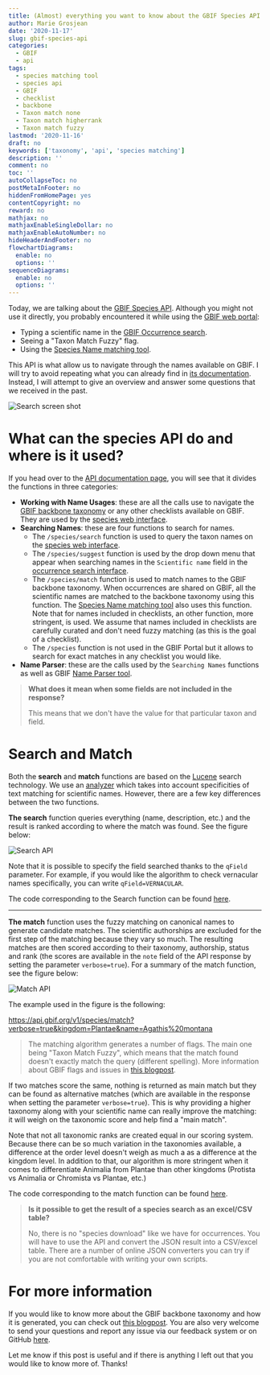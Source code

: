 ```yaml
---
title: (Almost) everything you want to know about the GBIF Species API
author: Marie Grosjean
date: '2020-11-17'
slug: gbif-species-api
categories:
  - GBIF
  - api
tags:
  - species matching tool
  - species api
  - GBIF
  - checklist
  - backbone
  - Taxon match none
  - Taxon match higherrank
  - Taxon match fuzzy
lastmod: '2020-11-16'
draft: no
keywords: ['taxonomy', 'api', 'species matching']
description: ''
comment: no
toc: ''
autoCollapseToc: no
postMetaInFooter: no
hiddenFromHomePage: yes
contentCopyright: no
reward: no
mathjax: no
mathjaxEnableSingleDollar: no
mathjaxEnableAutoNumber: no
hideHeaderAndFooter: no
flowchartDiagrams:
  enable: no
  options: ''
sequenceDiagrams:
  enable: no
  options: ''
---
```


Today, we are talking about the [GBIF Species API](https://www.gbif.org/developer/species). Although you might not use it directly, you probably encountered it while using the [GBIF web portal](https://www.gbif.org/):

* Typing a scientific name in the [GBIF Occurrence search](https://www.gbif.org/occurrence/search?occurrence_status=present&q=). 
* Seeing a "Taxon Match Fuzzy" flag. 
* Using the [Species Name matching tool](https://www.gbif.org/tools/species-lookup).

This API is what allow us to navigate through the names available on GBIF. I will try to avoid repeating what you can already find in [its documentation](https://www.gbif.org/developer/species). Instead, I will attempt to give an overview and answer some questions that we received in the past.

<!--more-->

<!-- <img src="/post/2020-11-16-species-api/search.png" alt="Example" width="80%">-->

![Search screen shot](/post/2020-11-16-species-api/search.png)

# What can the species API do and where is it used?

If you head over to the [API documentation page](https://www.gbif.org/developer/species), you will see that it divides the functions in three categories:

* **Working with Name Usages**: these are all the calls use to navigate the [GBIF backbone taxonomy](https://www.gbif.org/dataset/d7dddbf4-2cf0-4f39-9b2a-bb099caae36c) or any other checklists available on GBIF. They are used by the [species web interface](https://www.gbif.org/species/search).
* **Searching Names**: these are four functions to search for names.
  * The `/species/search` function is used to query the taxon names on the [species web interface](https://www.gbif.org/species/search).
  * The `/species/suggest` function is used by the drop down menu that appear when searching names in the `Scientific name` field in the [occurrence search interface](https://www.gbif.org/occurrence/search?occurrence_status=present&q=).
  * The `/species/match` function is used to match names to the GBIF backbone taxonomy. When occurrences are shared on GBIF, all the scientific names are matched to the backbone taxonomy using this function. The [Species Name matching tool](https://www.gbif.org/tools/species-lookup) also uses this function. Note that for names included in checklists, an other function, more stringent, is used. We assume that names included in checklists are carefully curated and don't need fuzzy matching (as this is the goal of a checklist).
  * The `/species` function is not used in the GBIF Portal but it allows to search for exact matches in any checklist you would like.
* **Name Parser**: these are the calls used by the `Searching Names` functions as well as GBIF [Name Parser tool](https://www.gbif.org/tools/name-parser).

> **What does it mean when some fields are not included in the response?**
>
> This means that we don't have the value for that particular taxon and field.

# Search and Match

Both the **search** and **match** functions are based on the [Lucene](https://lucene.apache.org) search technology. We use an [analyzer](https://github.com/gbif/checklistbank/blob/master/checklistbank-common/src/main/java/org/gbif/checklistbank/utils/SciNameNormalizer.java#L36) which takes into account specificities of text matching for scientific names. However, there are a few key differences between the two functions.

**The search** function queries everything (name, description, etc.) and the result is ranked according to where the match was found. See the figure below:

<!-- ![Search API](https://github.com/gbif/data-blog/blob/master/content/post/2020-11-16-species-api/search_api.001.png) -->

![Search API](/post/2020-11-16-species-api/search_api.001.png)

Note that it is possible to specify the field searched thanks to the `qField` parameter. For example, if you would like the algorithm to check vernacular names specifically, you can write `qField=VERNACULAR`.

The code corresponding to the Search function can be found [here](https://github.com/gbif/checklistbank/blob/master/checklistbank-solr/src/main/java/org/gbif/checklistbank/index/service/SolrQueryBuilder.java#L52).

---

**The match** function uses the fuzzy matching on canonical names to generate candidate matches. The scientific authorships are excluded for the first step of the matching because they vary so much. The resulting matches are then scored according to their taxonomy, authorship, status and rank (the scores are available in the `note` field of the API response by setting the parameter `verbose=true`). 
For a summary of the match function, see the figure below:

<!-- ![Match API](https://github.com/gbif/data-blog/blob/master/content/post/2020-11-16-species-api/match_API.001.png) -->

![Match API](/post/2020-11-16-species-api/match_API.001.png)

The example used in the figure is the following:

https://api.gbif.org/v1/species/match?verbose=true&kingdom=Plantae&name=Agathis%20montana

> The matching algorithm generates a number of flags. The main one being "Taxon Match Fuzzy", which means that the match found doesn't exactly match the query (different spelling). More information about GBIF flags and issues in [this blogpost](https://data-blog.gbif.org/post/issues-and-flags/).

If two matches score the same, nothing is returned as main match but they can be found as alternative matches (which are available in the response when setting the parameter `verbose=true`). This is why providing a higher taxonomy along with your scientific name can really improve the matching: it will weigh on the taxonomic score and help find a "main match".

Note that not all taxonomic ranks are created equal in our scoring system. Because there can be so much variation in the taxonomies available, a difference at the order level doesn't weigh as much a as a difference at the kingdom level. In addition to that, our algorithm is more stringent when it comes to differentiate Animalia from Plantae than other kingdoms (Protista vs Animalia or Chromista vs Plantae, etc.)

The code corresponding to the match function can be found [here](https://github.com/gbif/checklistbank/blob/master/checklistbank-nub/src/main/java/org/gbif/nub/lookup/fuzzy/NubMatchingServiceImpl.java).

> **Is it possible to get the result of a species search as an excel/CSV table?**
>
> No, there is no "species download" like we have for occurrences. You will have to use the API and convert the JSON result into a CSV/excel table. There are a number of online JSON converters you can try if you are not comfortable with writing your own scripts.

# For more information

If you would like to know more about the GBIF backbone taxonomy and how it is generated, you can check out [this blogpost](https://data-blog.gbif.org/post/gbif-backbone-taxonomy/).
You are also very welcome to send your questions and report any issue via our feedback system or on GitHub [here](https://github.com/gbif/portal-feedback/issues).

Let me know if this post is useful and if there is anything I left out that you would like to know more of. Thanks!



